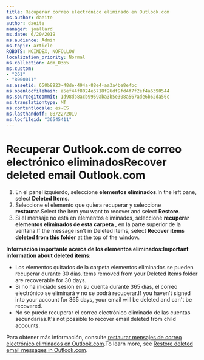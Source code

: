 ```yaml
---
title: Recuperar correo electrónico eliminado en Outlook.com
ms.author: daeite
author: daeite
manager: joallard
ms.date: 6/20/2019
ms.audience: Admin
ms.topic: article
ROBOTS: NOINDEX, NOFOLLOW
localization_priority: Normal
ms.collection: Adm_O365
ms.custom:
- "261"
- "8000011"
ms.assetid: 650b8923-48de-494a-88e4-aa3a4be8e4bc
ms.openlocfilehash: a5ef44f8024e5718f26df9fd4f7f2ef4a6390544
ms.sourcegitcommit: 1d98db8acb9959aba3b5e308a567ade6b62da56c
ms.translationtype: MT
ms.contentlocale: es-ES
ms.lasthandoff: 08/22/2019
ms.locfileid: "36545411"
---
```

# <a name="recover-deleted-email-outlookcom"></a><span data-ttu-id="472da-102">Recuperar Outlook.com de correo electrónico eliminados</span><span class="sxs-lookup"><span data-stu-id="472da-102">Recover deleted email Outlook.com</span></span>

1. <span data-ttu-id="472da-103">En el panel izquierdo, seleccione **elementos eliminados**.</span><span class="sxs-lookup"><span data-stu-id="472da-103">In the left pane, select **Deleted Items**.</span></span>
2. <span data-ttu-id="472da-104">Seleccione el elemento que quiera recuperar y seleccione **restaurar**.</span><span class="sxs-lookup"><span data-stu-id="472da-104">Select the item you want to recover and select **Restore**.</span></span>
3. <span data-ttu-id="472da-105">Si el mensaje no está en elementos eliminados, seleccione **recuperar elementos eliminados de esta carpeta** , en la parte superior de la ventana.</span><span class="sxs-lookup"><span data-stu-id="472da-105">If the message isn't in Deleted Items, select **Recover items deleted from this folder** at the top of the window.</span></span>

 <span data-ttu-id="472da-106">**Información importante acerca de los elementos eliminados:**</span><span class="sxs-lookup"><span data-stu-id="472da-106">**Important information about deleted items:**</span></span>
  
- <span data-ttu-id="472da-107">Los elementos quitados de la carpeta elementos eliminados se pueden recuperar durante 30 días.</span><span class="sxs-lookup"><span data-stu-id="472da-107">Items removed from your Deleted Items folder are recoverable for 30 days.</span></span>
- <span data-ttu-id="472da-108">Si no ha iniciado sesión en su cuenta durante 365 días, el correo electrónico se eliminará y no se podrá recuperar.</span><span class="sxs-lookup"><span data-stu-id="472da-108">If you haven't signed into your account for 365 days, your email will be deleted and can't be recovered.</span></span>
- <span data-ttu-id="472da-109">No se puede recuperar el correo electrónico eliminado de las cuentas secundarias.</span><span class="sxs-lookup"><span data-stu-id="472da-109">It's not possible to recover email deleted from child accounts.</span></span>

<span data-ttu-id="472da-110">Para obtener más información, consulte [restaurar mensajes de correo electrónico eliminados en Outlook.com](https://support.office.com/article/cf06ab1b-ae0b-418c-a4d9-4e895f83ed50?wt.mc_id=Office_Outlook_com_Alchemy).</span><span class="sxs-lookup"><span data-stu-id="472da-110">To learn more, see [Restore deleted email messages in Outlook.com](https://support.office.com/article/cf06ab1b-ae0b-418c-a4d9-4e895f83ed50?wt.mc_id=Office_Outlook_com_Alchemy).</span></span>